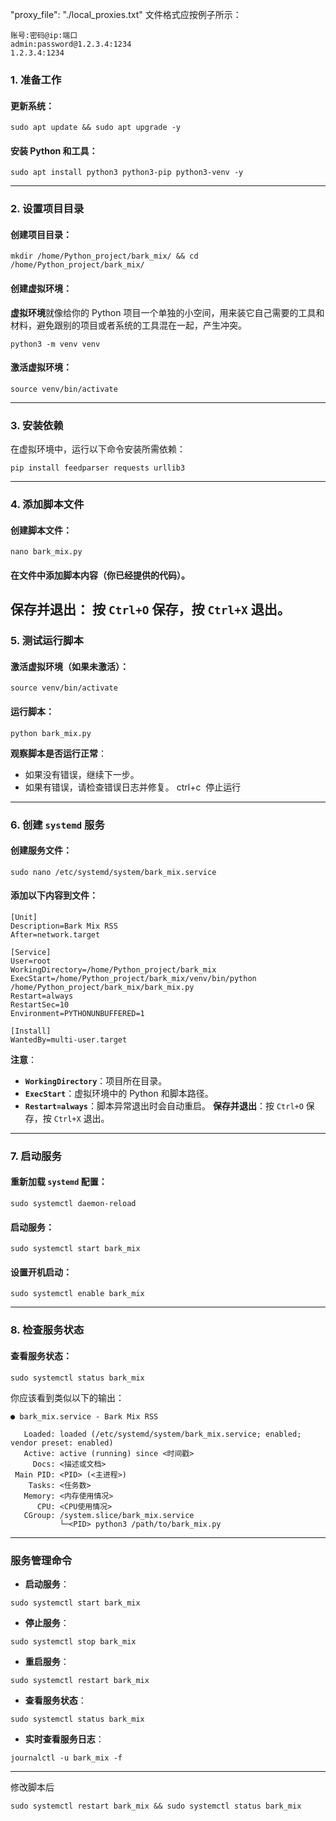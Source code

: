  "proxy_file": "./local_proxies.txt" 文件格式应按例子所示：
```
账号:密码@ip:端口
admin:password@1.2.3.4:1234
1.2.3.4:1234
```
 
### **1. 准备工作**
#### 更新系统：
```
sudo apt update && sudo apt upgrade -y
```
#### 安装 Python 和工具：
```
sudo apt install python3 python3-pip python3-venv -y
```
---
### **2. 设置项目目录**

#### 创建项目目录：
```
mkdir /home/Python_project/bark_mix/ && cd /home/Python_project/bark_mix/
```
#### 创建虚拟环境：
**虚拟环境**就像给你的 Python 项目一个单独的小空间，用来装它自己需要的工具和材料，避免跟别的项目或者系统的工具混在一起，产生冲突。
```
python3 -m venv venv
```
#### 激活虚拟环境：
```
source venv/bin/activate
```
---
### **3. 安装依赖**
在虚拟环境中，运行以下命令安装所需依赖：
```
pip install feedparser requests urllib3
```
---
### **4. 添加脚本文件**
#### 创建脚本文件：
```
nano bark_mix.py
```
#### 在文件中添加脚本内容（你已经提供的代码）。
**保存并退出**： 按 `Ctrl+O` 保存，按 `Ctrl+X` 退出。
---
### **5. 测试运行脚本**

#### 激活虚拟环境（如果未激活）：
```
source venv/bin/activate
```
#### 运行脚本：
```
python bark_mix.py
```

**观察脚本是否运行正常**：
- 如果没有错误，继续下一步。
- 如果有错误，请检查错误日志并修复。
ctrl+c  停止运行
---
### **6. 创建 `systemd` 服务**
#### 创建服务文件：
```
sudo nano /etc/systemd/system/bark_mix.service
```
#### 添加以下内容到文件：
```
[Unit]
Description=Bark Mix RSS
After=network.target

[Service]
User=root
WorkingDirectory=/home/Python_project/bark_mix
ExecStart=/home/Python_project/bark_mix/venv/bin/python /home/Python_project/bark_mix/bark_mix.py
Restart=always
RestartSec=10
Environment=PYTHONUNBUFFERED=1

[Install]
WantedBy=multi-user.target
```
**注意**：
- **`WorkingDirectory`**：项目所在目录。
- **`ExecStart`**：虚拟环境中的 Python 和脚本路径。
- **`Restart=always`**：脚本异常退出时会自动重启。
**保存并退出**：按 `Ctrl+O` 保存，按 `Ctrl+X` 退出。
---
### **7. 启动服务**
#### 重新加载 `systemd` 配置：
```
sudo systemctl daemon-reload
```
#### 启动服务：
```
sudo systemctl start bark_mix
```
#### 设置开机启动：
```
sudo systemctl enable bark_mix
```
---
### **8. 检查服务状态**
#### 查看服务状态：
```
sudo systemctl status bark_mix
```
你应该看到类似以下的输出：

```
● bark_mix.service - Bark Mix RSS

   Loaded: loaded (/etc/systemd/system/bark_mix.service; enabled; vendor preset: enabled)
   Active: active (running) since <时间戳>
     Docs: <描述或文档>
 Main PID: <PID> (<主进程>)
    Tasks: <任务数>
   Memory: <内存使用情况>
      CPU: <CPU使用情况>
   CGroup: /system.slice/bark_mix.service
           └─<PID> python3 /path/to/bark_mix.py
```

---
### **服务管理命令**
- **启动服务**：
```
sudo systemctl start bark_mix
```
- **停止服务**：
```
sudo systemctl stop bark_mix
```
- **重启服务**：
```
sudo systemctl restart bark_mix
```
- **查看服务状态**：
```
sudo systemctl status bark_mix
```
- **实时查看服务日志**：
```
journalctl -u bark_mix -f
```
---
修改脚本后
```
sudo systemctl restart bark_mix && sudo systemctl status bark_mix
```
